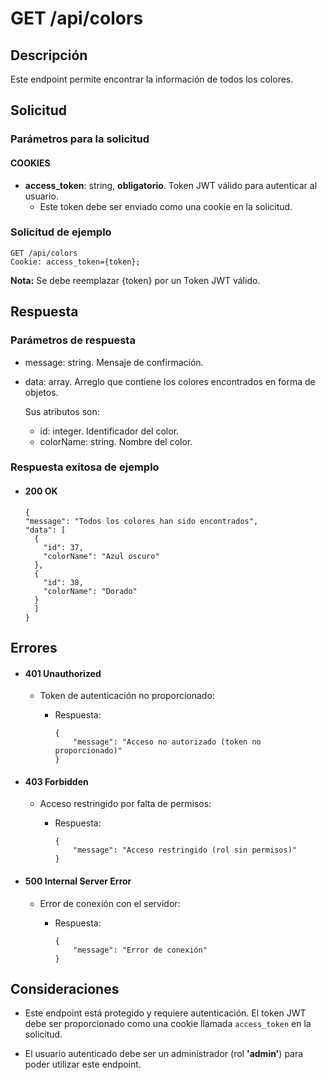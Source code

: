 # GET /api/colors

## Descripción

Este endpoint permite encontrar la información de todos los colores.

## Solicitud

### Parámetros para la solicitud

#### COOKIES

- **access_token**: string, **obligatorio**. Token JWT válido para autenticar al usuario.
  - Este token debe ser enviado como una cookie en la solicitud.

### Solicitud de ejemplo

```
GET /api/colors
Cookie: access_token={token};
```

**Nota:** Se debe reemplazar {token} por un Token JWT válido.

## Respuesta

### Parámetros de respuesta

- message: string. Mensaje de confirmación.
- data: array. Arreglo que contiene los colores encontrados en forma de objetos.

  Sus atributos son:

  - id: integer. Identificador del color.
  - colorName: string. Nombre del color.

### Respuesta exitosa de ejemplo

- #### 200 OK

  ```
  {
  "message": "Todos los colores han sido encontrados",
  "data": [
    {
      "id": 37,
      "colorName": "Azul oscuro"
    },
    {
      "id": 38,
      "colorName": "Dorado"
    }
    ]
  }
  ```

## Errores

- #### 401 Unauthorized

  - Token de autenticación no proporcionado:

    - Respuesta:

      ```
      {
          "message": "Acceso no autorizado (token no proporcionado)"
      }
      ```

- #### 403 Forbidden

  - Acceso restringido por falta de permisos:

    - Respuesta:

      ```
      {
          "message": "Acceso restringido (rol sin permisos)"
      }
      ```

- #### 500 Internal Server Error

  - Error de conexión con el servidor:

    - Respuesta:

      ```
      {
          "message": "Error de conexión"
      }
      ```

## Consideraciones

- Este endpoint está protegido y requiere autenticación. El token JWT debe ser proporcionado como una cookie llamada `access_token` en la solicitud.

- El usuario autenticado debe ser un administrador (rol **'admin'**) para poder utilizar este endpoint.
